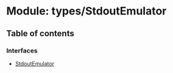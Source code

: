 # Module: types/StdoutEmulator

## Table of contents

### Interfaces

- [StdoutEmulator](../wiki/types.StdoutEmulator.StdoutEmulator)
